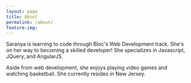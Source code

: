 ```yaml
---
layout: page
title: About
permalink: /about/
feature-img: 
---
```


Saranya is learning to code through Bloc's Web Development track. She's on her way to
becoming a skilled developer! She specializes in Javascript, JQuery, and AngularJS.

Aside from web development, she enjoys playing video games and watching basketball.
She currently resides in New Jersey.
